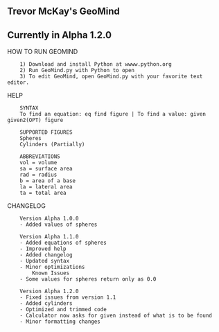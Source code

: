 Trevor McKay's GeoMind
-------------------------------------------------------------------------------

Currently in Alpha 1.2.0
-------------------------------------------------------------------------------

HOW TO RUN GEOMIND
       
        1) Download and install Python at wwww.python.org
        2) Run GeoMind.py with Python to open
        3) To edit GeoMind, open GeoMind.py with your favorite text editor.

HELP

        SYNTAX 
        To find an equation: eq find figure | To find a value: given given2(OPT) figure
      
        SUPPORTED FIGURES 
        Spheres 
        Cylinders (Partially) 
      
        ABBREVIATIONS 
        vol = volume 
        sa = surface area 
        rad = radius 
        b = area of a base 
        la = lateral area 
        ta = total area 

CHANGELOG

        Version Alpha 1.0.0 
        - Added values of spheres 
          
        Version Alpha 1.1.0 
        - Added equations of spheres 
        - Improved help 
        - Added changelog 
        - Updated syntax 
        - Minor optimizations 
            Known Issues 
        - Some values for spheres return only as 0.0 
          
        Version Alpha 1.2.0 
        - Fixed issues from version 1.1 
        - Added cylinders 
        - Optimized and trimmed code 
        - Calculator now asks for given instead of what is to be found 
        - Minor formatting changes 

